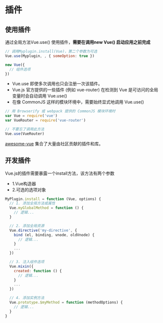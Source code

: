 # 插件

## 使用插件
通过全局方法Vue.use() 使用插件，**需要在调用new Vue() 启动应用之前完成**
```js
// 调用Myplugin.install(Vue)，第二个参数为可选
Vue.use(Myplugin, , { someOption: true })

new Vue({
  // 组件选项
})
```

- Vue.use 即使多次调用也只会注册一次该插件。
- Vue.js 官方提供的一些插件 (例如 vue-router) 在检测到 Vue 是可访问的全局变量时会自动调用 Vue.use()
- 在像 CommonJS 这样的模块环境中，需要始终显式地调用 Vue.use()
```js
// 用 Browserify 或 webpack 提供的 CommonJS 模块环境时
var Vue = require('vue')
var VueRouter = require('vue-router')

// 不要忘了调用此方法
Vue.use(VueRouter)
```

[awesome-vue](https://github.com/vuejs/awesome-vue#components--libraries) 集合了大量由社区贡献的插件和库。

## 开发插件
Vue.js的插件需要暴露一个install方法，该方法有两个参数
- 1.Vue构造器
- 2.可选的选项对象

```js
MyPlugin.install = function (Vue, options) {
  // 1. 添加全局方法或属性
  Vue.myGlobalMethod = function () {
    // 逻辑...
  }

  // 2. 添加全局资源
  Vue.directive('my-directive', {
    bind (el, binding, vnode, oldVnode) {
      // 逻辑...
    }
    ...
  })

  // 3. 注入组件选项
  Vue.mixin({
    created: function () {
      // 逻辑...
    }
    ...
  })

  // 4. 添加实例方法
  Vue.prototype.$myMethod = function (methodOptions) {
    // 逻辑...
  }
}
```